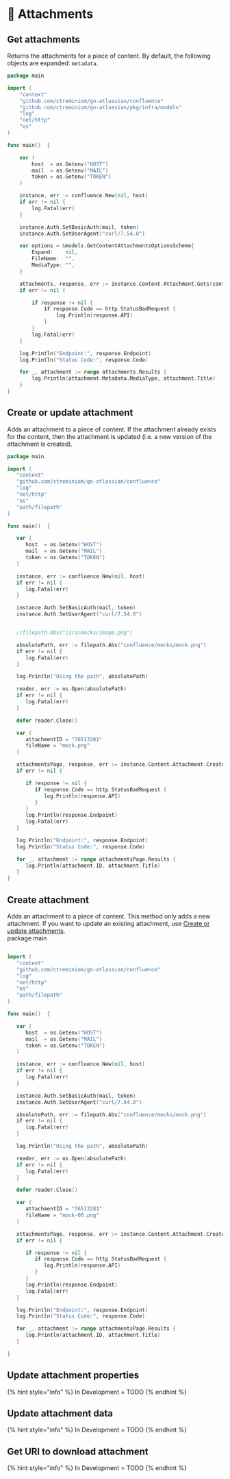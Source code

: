 # 📂 Attachments

## Get attachments

Returns the attachments for a piece of content. By default, the following objects are expanded: `metadata`.

```go
package main

import (
	"context"
	"github.com/ctreminiom/go-atlassian/confluence"
	"github.com/ctreminiom/go-atlassian/pkg/infra/models"
	"log"
	"net/http"
	"os"
)

func main()  {

	var (
		host  = os.Getenv("HOST")
		mail  = os.Getenv("MAIL")
		token = os.Getenv("TOKEN")
	)

	instance, err := confluence.New(nil, host)
	if err != nil {
		log.Fatal(err)
	}

	instance.Auth.SetBasicAuth(mail, token)
	instance.Auth.SetUserAgent("curl/7.54.0")

	var options = &models.GetContentAttachmentsOptionsScheme{
		Expand:    nil,
		FileName:  "",
		MediaType: "",
	}

	attachments, response, err := instance.Content.Attachment.Gets(context.Background(), "76513281", 0, 50, options)
	if err != nil {

		if response != nil {
			if response.Code == http.StatusBadRequest {
				log.Println(response.API)
			}
		}
		log.Fatal(err)
	}

	log.Println("Endpoint:", response.Endpoint)
	log.Println("Status Code:", response.Code)

	for _, attachment := range attachments.Results {
		log.Println(attachment.Metadata.MediaType, attachment.Title)
	}
}

```

## Create or update attachment

Adds an attachment to a piece of content. If the attachment already exists for the content, then the attachment is updated (i.e. a new version of the attachment is created).

```go
package main

import (
   "context"
   "github.com/ctreminiom/go-atlassian/confluence"
   "log"
   "net/http"
   "os"
   "path/filepath"
)

func main()  {

   var (
      host  = os.Getenv("HOST")
      mail  = os.Getenv("MAIL")
      token = os.Getenv("TOKEN")
   )

   instance, err := confluence.New(nil, host)
   if err != nil {
      log.Fatal(err)
   }

   instance.Auth.SetBasicAuth(mail, token)
   instance.Auth.SetUserAgent("curl/7.54.0")


   //filepath.Abs("jira/mocks/image.png")

   absolutePath, err := filepath.Abs("confluence/mocks/mock.png")
   if err != nil {
      log.Fatal(err)
   }

   log.Println("Using the path", absolutePath)

   reader, err := os.Open(absolutePath)
   if err != nil {
      log.Fatal(err)
   }

   defer reader.Close()

   var (
      attachmentID = "76513281"
      fileName = "mock.png"
   )

   attachmentsPage, response, err := instance.Content.Attachment.CreateOrUpdate(context.Background(), attachmentID, "", fileName, reader)
   if err != nil {

      if response != nil {
         if response.Code == http.StatusBadRequest {
            log.Println(response.API)
         }
      }
      log.Println(response.Endpoint)
      log.Fatal(err)
   }

   log.Println("Endpoint:", response.Endpoint)
   log.Println("Status Code:", response.Code)

   for _, attachment := range attachmentsPage.Results {
      log.Println(attachment.ID, attachment.Title)
   }
}
```

## Create attachment

Adds an attachment to a piece of content. This method only adds a new attachment. If you want to update an existing attachment, use [Create or update attachments](https://developer.atlassian.com/cloud/confluence/rest/api-group-content---attachments/).\
package main

```go

import (
   "context"
   "github.com/ctreminiom/go-atlassian/confluence"
   "log"
   "net/http"
   "os"
   "path/filepath"
)

func main()  {

   var (
      host  = os.Getenv("HOST")
      mail  = os.Getenv("MAIL")
      token = os.Getenv("TOKEN")
   )

   instance, err := confluence.New(nil, host)
   if err != nil {
      log.Fatal(err)
   }

   instance.Auth.SetBasicAuth(mail, token)
   instance.Auth.SetUserAgent("curl/7.54.0")

   absolutePath, err := filepath.Abs("confluence/mocks/mock.png")
   if err != nil {
      log.Fatal(err)
   }

   log.Println("Using the path", absolutePath)

   reader, err := os.Open(absolutePath)
   if err != nil {
      log.Fatal(err)
   }

   defer reader.Close()

   var (
      attachmentID = "76513281"
      fileName = "mock-00.png"
   )

   attachmentsPage, response, err := instance.Content.Attachment.Create(context.Background(), attachmentID, "", fileName, reader)
   if err != nil {

      if response != nil {
         if response.Code == http.StatusBadRequest {
            log.Println(response.API)
         }
      }
      log.Println(response.Endpoint)
      log.Fatal(err)
   }

   log.Println("Endpoint:", response.Endpoint)
   log.Println("Status Code:", response.Code)

   for _, attachment := range attachmentsPage.Results {
      log.Println(attachment.ID, attachment.Title)
   }

}
```

## Update attachment properties

{% hint style="info" %}
In Development = TODO
{% endhint %}

## Update attachment data

{% hint style="info" %}
In Development = TODO
{% endhint %}

## Get URI to download attachment

{% hint style="info" %}
In Development = TODO
{% endhint %}
